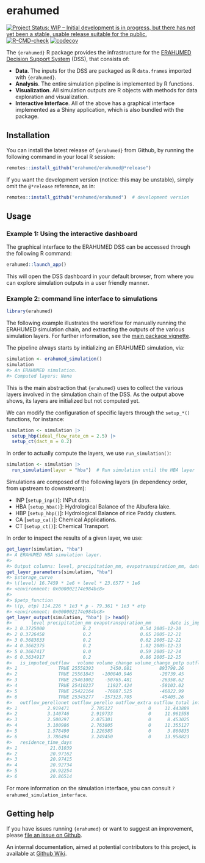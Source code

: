 
<!-- README.md is generated from README.Rmd. Please edit that file -->

# erahumed

<!-- badges: start -->

[![Project Status: WIP – Initial development is in progress, but there
has not yet been a stable, usable release suitable for the
public.](https://www.repostatus.org/badges/latest/wip.svg)](https://www.repostatus.org/#wip)
[![R-CMD-check](https://github.com/erahumed/erahumed/actions/workflows/R-CMD-check.yaml/badge.svg)](https://github.com/erahumed/erahumed/actions/workflows/R-CMD-check.yaml)
[![codecov](https://codecov.io/gh/erahumed/erahumed/graph/badge.svg?token=72POLBUEUR)](https://codecov.io/gh/erahumed/erahumed)
<!-- badges: end -->

The `{erahumed}` R package provides the infrastructure for the [ERAHUMED
Decision Support
System](https://www.erahumed.com/decision-support-system/) (DSS), that
consists of:

- **Data**. The inputs for the DSS are packaged as R `data.frame`s
  imported with `{erahumed}`.
- **Analysis**. The entire simulation pipeline is implemented by R
  functions.
- **Visualization**. All simulation outputs are R objects with methods
  for data exploration and visualization.
- **Interactive Interface**. All of the above has a graphical interface
  implemented as a Shiny application, which is also bundled with the
  package.

## Installation

You can install the latest release of `{erahumed}` from Github, by
running the following command in your local R session:

``` r
remotes::install_github("erahumed/erahumed@*release")
```

If you want the development version (notice: this may be unstable),
simply omit the `@*release` reference, as in:

``` r
remotes::install_github("erahumed/erahumed")  # development version
```

## Usage

### Example 1: Using the interactive dashboard

The graphical interface to the ERAHUMED DSS can be accessed through the
following R command:

``` r
erahumed::launch_app()
```

This will open the DSS dashboard in your default browser, from where you
can explore simulation outputs in a user friendly manner.

### Example 2: command line interface to simulations

``` r
library(erahumed)
```

The following example illustrates the workflow for manually running the
ERAHUMED simulation chain, and extracting the outputs of the various
simulation layers. For further information, see the [main package
vignette](https://erahumed.github.io/erahumed/articles/erahumed-workflow.html).

The pipeline always starts by initializing an ERAHUMED simulation, via:

``` r
simulation <- erahumed_simulation()
simulation
#> An ERAHUMED simulation.
#> Computed layers: None
```

This is the main abstraction that `{erahumed}` uses to collect the
various layers involved in the simulation chain of the DSS. As the
output above shows, its layers are initialized but not computed yet.

We can modify the configuration of specific layers through the
`setup_*()` functions, for instance:

``` r
simulation <- simulation |>
  setup_hbp(ideal_flow_rate_cm = 2.5) |>
  setup_ct(dact_m = 0.2)
```

In order to actually compute the layers, we use `run_simulation()`:

``` r
simulation <- simulation |>
  run_simulation(layer = "hba")  # Run simulation until the HBA layer
```

Simulations are composed of the following layers (in dependency order,
from upstream to downstream):

- INP \[`setup_inp()`\]: INPut data.
- HBA \[`setup_hba()`\]: Hydrological Balance of the Albufera lake.
- HBP \[`setup_hbp()`\]: Hydrological Balance of rice Paddy clusters.
- CA \[`setup_ca()`\]: Chemical Applications.
- CT \[`setup_ct()`\]: Chemical Transport.

In order to inspect the results of a given layer, we use:

``` r
get_layer(simulation, "hba")
#> A ERAHUMED HBA simulation layer.
#> 
#> Output columns: level, precipitation_mm, evapotranspiration_mm, date, is_imputed_level, is_imputed_outflow, volume, volume_change, volume_change_petp, outflow_pujol, outflow_perellonet, outflow_perello, outflow_extra, outflow_total, inflow_total, residence_time_days
get_layer_parameters(simulation, "hba")
#> $storage_curve
#> \(level) 16.7459 * 1e6 + level * 23.6577 * 1e6
#> <environment: 0x000002174e984bc8>
#> 
#> $petp_function
#> \(p, etp) 114.226 * 1e3 * p - 79.361 * 1e3 * etp
#> <environment: 0x000002174e984bc8>
get_layer_output(simulation, "hba") |> head()
#>       level precipitation_mm evapotranspiration_mm       date is_imputed_level
#> 1 0.3725000              8.2                  0.54 2005-12-20            FALSE
#> 2 0.3726458              0.2                  0.65 2005-12-21            FALSE
#> 3 0.3683833              0.2                  0.62 2005-12-22            FALSE
#> 4 0.3662375              0.2                  1.02 2005-12-23            FALSE
#> 5 0.3667417              0.0                  0.59 2005-12-24            FALSE
#> 6 0.3634917              0.2                  0.86 2005-12-25            FALSE
#>   is_imputed_outflow   volume volume_change volume_change_petp outflow_pujol
#> 1               TRUE 25558393      3450.081          893798.26      5.739292
#> 2               TRUE 25561843   -100840.946          -28739.45      5.901080
#> 3               TRUE 25461002    -50765.481          -26358.62      3.877427
#> 4               TRUE 25410237     11927.424          -58103.02      5.410336
#> 5               TRUE 25422164    -76887.525          -46822.99      1.055759
#> 6               TRUE 25345277   -157323.705          -45405.26      6.922879
#>   outflow_perellonet outflow_perello outflow_extra outflow_total inflow_total
#> 1           2.919471        2.785127             0     11.443889     1.138934
#> 2           3.140746        2.919733             0     11.961558    11.127050
#> 3           2.500297        2.075301             0      8.453025     8.170538
#> 4           3.180986        2.763805             0     11.355127    12.165665
#> 5           1.578490        1.226585             0      3.860835     3.512866
#> 6           3.786494        3.249450             0     13.958823    12.663471
#>   residence_time_days
#> 1            21.01039
#> 2            20.97162
#> 3            20.97415
#> 4            20.92734
#> 5            20.92254
#> 6            20.86514
```

For more information on the simulation interface, you can consult
`?erahumed_simulation_interface`.

## Getting help

If you have issues running `{erahumed}` or want to suggest an
improvement, please [file an issue on
Github](https://github.com/erahumed/erahumed/issues).

An internal documentation, aimed at potential contributors to this
project, is available at [Github
Wiki](https://github.com/erahumed/erahumed/wiki).
